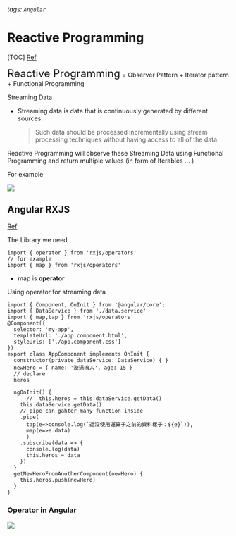 ###### tags: `Angular`
# Reactive Programming

[TOC]
[Ref](https://blog.techbridge.cc/2016/05/28/reactive-programming-intro-by-rxjs/)


<font size=5>Reactive Programming</font> = Observer Pattern + Iterator pattern + Functional Programming


Streaming Data 
- Streaming data is data that is continuously generated by different sources. 
  > Such data should be processed incrementally using stream processing techniques without having access to all of the data.


Reactive Programming will observe these Streaming Data using Functional Programming and return multiple values (in form of Iterables ... )

For example 

![](https://i.imgur.com/1uzXLNR.png)


## Angular RXJS

[Ref](https://ithelp.ithome.com.tw/articles/10222014)

The Library we need 
```typescript=
import { operator } from 'rxjs/operators'
// for example
import { map } from 'rxjs/operators'
```
- map is **operator**

Using operator for streaming data
```typescript=
import { Component, OnInit } from '@angular/core';
import { DataService } from './data.service'
import { map,tap } from 'rxjs/operators'
@Component({
  selector: 'my-app',
  templateUrl: './app.component.html',
  styleUrls: ['./app.component.css']
})
export class AppComponent implements OnInit {
  constructor(private dataService: DataService) { }
  newHero = { name: '漩渦鳴人', age: 15 }
  // declare
  heros

  ngOnInit() {
      //  this.heros = this.dataService.getData()
    this.dataService.getData()
    // pipe can gahter many function inside
    .pipe(
      tap(e=>console.log(`還沒使用運算子之前的資料樣子：${e}`)),
      map(e=>e.data)
      )
    .subscribe(data => {
      console.log(data)
      this.heros = data
    })
  }
  getNewHeroFromAnotherComponent(newHero) {
    this.heros.push(newHero)
  }
}

```

### Operator in Angular

![](https://i.imgur.com/KBLtKXd.png)
